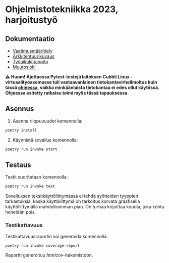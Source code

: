 # Ohjelmistotekniikka 2023, harjoitustyö

## Dokumentaatio
- [Vaatimusmäärittely](./dokumentaatio/vaatimusmaarittely.md)
- [Arkkitehtuurikuvaus](./dokumentaatio/.md)
- [Työaikakirjanpito](./dokumentaatio/arkkitehtuuri.md)
- [Muutosloki](./dokumentaatio/changelog.md)

⚠️ **Huom! Ajettaessa Pytest-testejä laitoksen Cubbli Linux -virtuaalityöasemassa tuli vastaavanlainen tietokantavirheilmoitus kuin tässä [ohjeessa](https://ohjelmistotekniikka-hy.github.io/python/toteutus#sqlite-tietokanta-lukkiutuminen-virtuaality%C3%B6asemalla), vaikka minkäänlaista tietokantaa ei edes ollut käytössä. Ohjeessa esitetty ratkaisu toimi myös tässä tapauksessa.**

## Asennus
1. Asenna riippuvuudet komennolla:

```bash
poetry install
```
2. Käynnistä sovellus komennolla:

```bash
poetry run invoke start
```
## Testaus

Testit suoritetaan komennolla:

```bash
poetry run invoke test
```
Sovelluksen tekstikäyttöliittymässä ei tehdä syötteiden tyyppien tarkastuksia, koska käyttöliittymä on tarkoitus korvata graafisella käyttöliittymällä mahdollisimman pian. On turhaa kirjoittaa koodia, joka kohta heitetään pois.

### Testikattavuus

Testikattavuusraportin voi generoida komennolla:

```bash
poetry run invoke coverage-report
```

Raportti generoituu _htmlcov_-hakemistoon.
